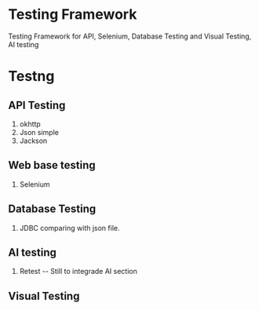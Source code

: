 # Testing Framework
Testing Framework for API, Selenium, Database Testing and Visual Testing, AI testing

# Testng


## API Testing
  1) okhttp 
  2) Json simple
  3) Jackson
  
 ## Web base testing
  1) Selenium
 
 ## Database Testing
 1) JDBC comparing with json file.
 
 ## AI testing
 1) Retest -- Still to integrade AI section
 
 
 ## Visual Testing
 
